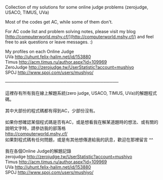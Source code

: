 Collection of my solutions for some online judge problems (zerojudge, USACO, TIMUS, UVa)

Most of the codes get AC, while some of them don't.

For AC code list and problem solving notes, please visit my blog
[http://computerworld.mshy.cf/](http://computerworld.mshy.cf/)
and feel free to ask questions or leave messages. :)

My profiles on each Online Judge <br>
UVa <a href='http://uhunt.felix-halim.net/id/153880'>http://uhunt.felix-halim.net/id/153880</a> <br>
Timus <a href='http://acm.timus.ru/author.aspx?id=109969'>http://acm.timus.ru/author.aspx?id=109969</a> <br>
ZeroJudge <a href='http://zerojudge.tw/UserStatistic?account=mushiyo'>http://zerojudge.tw/UserStatistic?account=mushiyo</a> <br>
SPOJ <a href='http://www.spoj.com/users/mushiyo/'>http://www.spoj.com/users/mushiyo/</a> <br>

─────────────────────────────────────<br>
<br>
這裡存有所有我在線上解題系統(zero judge, USACO, TIMUS, UVa)的解題程式碼。<br>
<br>
其中大部份的程式碼都有得到AC，少部份沒有。<br>
<br>
如果你想確認某個程式碼是否有AC，或是想看我在解某道題時的想法、或有關的說明文字時，請參訪我的部落格<br>
<a href='http://computerworld.mshy.cf/'>http://computerworld.mshy.cf/</a> <br>
如果對程式碼有任何問題，或是有其他想傳達給我的訊息，歡迎在那裡留言 ^^<br>
<br>
我在各個Online Judge的解題記錄 <br>
zerojudge <a href='http://zerojudge.tw/UserStatistic?account=mushiyo'>http://zerojudge.tw/UserStatistic?account=mushiyo</a> <br>
Timus <a href='http://acm.timus.ru/author.aspx?id=109969'>http://acm.timus.ru/author.aspx?id=109969</a> <br>
UVa <a href='http://uhunt.felix-halim.net/id/153880'>http://uhunt.felix-halim.net/id/153880</a> <br>
SPOJ <a href='http://www.spoj.com/users/mushiyo/'>http://www.spoj.com/users/mushiyo/</a> <br>